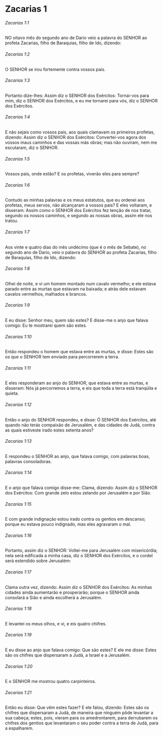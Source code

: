 # Zacarias 1

###### Zacarias 1:1

NO oitavo mês do segundo ano de Dario veio a palavra do SENHOR ao profeta Zacarias, filho de Baraquias, filho de Ido, dizendo:

###### Zacarias 1:2

O SENHOR se irou fortemente contra vossos pais.

###### Zacarias 1:3

Portanto dize-lhes: Assim diz o SENHOR dos Exércitos: Tornai-vos para mim, diz o SENHOR dos Exércitos, e eu me tornarei para vós, diz o SENHOR dos Exércitos.

###### Zacarias 1:4

E não sejais como vossos pais, aos quais clamavam os primeiros profetas, dizendo: Assim diz o SENHOR dos Exércitos: Convertei-vos agora dos vossos maus caminhos e das vossas más obras; mas não ouviram, nem me escutaram, diz o SENHOR.

###### Zacarias 1:5

Vossos pais, onde estão? E os profetas, viverão eles para sempre?

###### Zacarias 1:6

Contudo as minhas palavras e os meus estatutos, que eu ordenei aos profetas, meus servos, não alcançaram a vossos pais? E eles voltaram, e disseram: Assim como o SENHOR dos Exércitos fez tenção de nos tratar, segundo os nossos caminhos, e segundo as nossas obras, assim ele nos tratou.

###### Zacarias 1:7

Aos vinte e quatro dias do mês undécimo (que é o mês de Sebate), no segundo ano de Dario, veio o palavra do SENHOR ao profeta Zacarias, filho de Baraquias, filho de Ido, dizendo:

###### Zacarias 1:8

Olhei de noite, e vi um homem montado num cavalo vermelho; e ele estava parado entre as murtas que estavam na baixada; e atrás dele estavam cavalos vermelhos, malhados e brancos.

###### Zacarias 1:9

E eu disse: Senhor meu, quem são estes? E disse-me o anjo que falava comigo: Eu te mostrarei quem são estes.

###### Zacarias 1:10

Então respondeu o homem que estava entre as murtas, e disse: Estes são os que o SENHOR tem enviado para percorrerem a terra.

###### Zacarias 1:11

E eles responderam ao anjo do SENHOR, que estava entre as murtas, e disseram: Nós já percorremos a terra, e eis que toda a terra está tranqüila e quieta.

###### Zacarias 1:12

Então o anjo do SENHOR respondeu, e disse: Ó SENHOR dos Exércitos, até quando não terás compaixão de Jerusalém, e das cidades de Judá, contra as quais estiveste irado estes setenta anos?

###### Zacarias 1:13

E respondeu o SENHOR ao anjo, que falava comigo, com palavras boas, palavras consoladoras.

###### Zacarias 1:14

E o anjo que falava comigo disse-me: Clama, dizendo: Assim diz o SENHOR dos Exércitos: Com grande zelo estou zelando por Jerusalém e por Sião.

###### Zacarias 1:15

E com grande indignação estou irado contra os gentios em descanso; porque eu estava pouco indignado, mas eles agravaram o mal.

###### Zacarias 1:16

Portanto, assim diz o SENHOR: Voltei-me para Jerusalém com misericórdia; nela será edificada a minha casa, diz o SENHOR dos Exércitos, e o cordel será estendido sobre Jerusalém:

###### Zacarias 1:17

Clama outra vez, dizendo: Assim diz o SENHOR dos Exércitos: As minhas cidades ainda aumentarão e prosperarão; porque o SENHOR ainda consolará a Sião e ainda escolherá a Jerusalém.

###### Zacarias 1:18

E levantei os meus olhos, e vi, e eis quatro chifres.

###### Zacarias 1:19

E eu disse ao anjo que falava comigo: Que são estes? E ele me disse: Estes são os chifres que dispersaram a Judá, a Israel e a Jerusalém.

###### Zacarias 1:20

E o SENHOR me mostrou quatro carpinteiros.

###### Zacarias 1:21

Então eu disse: Que vêm estes fazer? E ele falou, dizendo: Estes são os chifres que dispersaram a Judá, de maneira que ninguém pôde levantar a sua cabeça; estes, pois, vieram para os amedrontarem, para derrubarem os chifres dos gentios que levantaram o seu poder contra a terra de Judá, para a espalharem.

